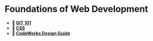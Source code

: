 # Foundations of Web Development

* **📖 [GIT 101](https://codeworksacademy.com/fs-student-guide/resources/wk1/01-GIT)**
* **📖 [CSS](https://codeworksacademy.com/fs-student-guide/resources/wk1/03-CSS)**
* **📖 [CodeWorks Design Guide](https://bcw.blob.core.windows.net/public/downloads/codeworks-design-guide-compressed.pdf)**
<!-- am I supposed to check these off? -->